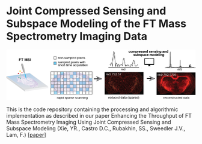 # Joint Compressed Sensing and Subspace Modeling of the FT Mass Spectrometry Imaging Data

<p align="center">
  <img src="TOC_git.png" /> 
</p>

This is the code repository containing the processing and algorithmic implementation as described in our paper Enhancing the Throughput of FT Mass Spectrometry Imaging Using Joint Compressed Sensing and Subspace Modeling (Xie, YR., Castro D.C., Rubakhin, SS., Sweedler J.V., Lam, F.) [[paper]](https://pubs.acs.org/doi/full/10.1021/acs.analchem.1c05279)

